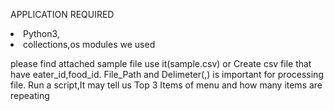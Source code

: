 <h7> APPLICATION REQUIRED <h7>
<li> Python3, 
<li>collections,os modules we used
<p> please find attached sample file use it(sample.csv) 
or Create csv file that have eater_id,food_id.
File_Path and Delimeter(,) is important for processing file.
Run a script,It may tell us  Top 3 Items of menu and how many items are repeating
